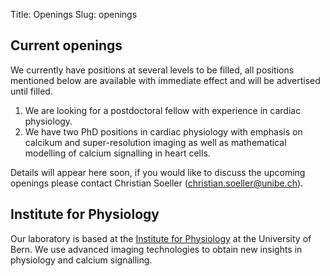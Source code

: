 Title: Openings
Slug: openings

## Current openings

We currently have positions at several levels to be filled, all positions mentioned below are available with immediate effect and will be advertised until filled.

1. We are looking for a postdoctoral fellow with experience in cardiac physiology.
2. We have two PhD positions in cardiac physiology with emphasis on calcikum and super-resolution imaging as well as mathematical modelling of calcium signalling in heart cells.

Details will appear here soon, if you would like to discuss the upcoming openings please contact Christian Soeller ([christian.soeller@unibe.ch](mailto:christian.soeller@unibe.ch)).


## Institute for Physiology

Our laboratory is based at the
[Institute for Physiology](https://physiologie.unibe.ch/) at
the University of Bern. We use advanced imaging technologies to obtain new insights in physiology and calcium signalling.
